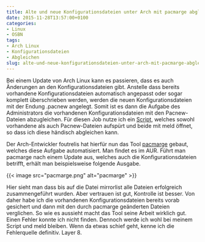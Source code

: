 ```yaml
---
title: Alte und neue Konfigurationsdateien unter Arch mit pacmarge abgleichen
date: 2015-11-28T13:57:00+0100
categories:
- Linux
- OSBN
tags:
- Arch Linux
- Konfigurationsdateien
- Abgleichen
slug: alte-und-neue-konfigurationsdateien-unter-arch-mit-pacmarge-abgleichen
---
```

Bei einem Update von Arch Linux kann es passieren, dass es auch Änderungen an den Konfigurationsdateien gibt. Anstelle dass bereits vorhandene Konfigurationsdateien automatisch angepasst oder sogar komplett überschrieben werden, werden die neuen Konfigurationsdateien mit der Endung .pacnew angelegt. Somit ist es dann die Aufgabe des Administrators die vorhandenen Konfigurationsdateien mit den Pacnew-Dateien abzugleichen. Für diesen Job nutze ich ein [Script](https://fryboyter.de/pacnew-dateien-verwalten), welches sowohl vorhandene als auch Pacnew-Dateien aufspürt und beide mit meld öffnet, so dass ich diese händisch abgleichen kann.

Der Arch-Entwickler foutrelis hat hierfür nun das Tool [pacmarge](https://github.com/foutrelis/pacmarge "pacmarge") gebaut, welches diese Aufgabe automatisiert. Man findet es im AUR. Führt man pacmarge nach einem Update aus, welches auch die Konfigurationsdateien betrifft, erhält man beispielsweise folgende Ausgabe.

{{< image src="pacmarge.png" alt="pacmarge" >}}

Hier sieht man dass bis auf die Datei mirrorlist alle Dateien erfolgreich zusammengeführt wurden. Aber vertrauen ist gut, Kontrolle ist besser. Von daher habe ich die vorhandenen Konfigurationsdateien bereits vorab gesichert und dann mit den durch pacmarge geänderten Dateien verglichen. So wie es aussieht macht das Tool seine Arbeit wirklich gut. Einen Fehler konnte ich nicht finden. Dennoch werde ich wohl bei meinem Script und meld bleiben. Wenn da etwas schief geht, kenne ich die Fehlerquelle definitiv. Layer 8.
